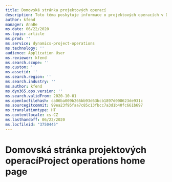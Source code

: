 ```yaml
---
title: Domovská stránka projektových operací
description: Toto téma poskytuje informace o projektových operacích v Dynamics 365.
author: kfend
manager: AnnBe
ms.date: 06/22/2020
ms.topic: article
ms.prod: ''
ms.service: dynamics-project-operations
ms.technology: ''
audience: Application User
ms.reviewer: kfend
ms.search.scope: ''
ms.custom: ''
ms.assetid: ''
ms.search.region: ''
ms.search.industry: ''
ms.author: kfend
ms.dyn365.ops.version: ''
ms.search.validFrom: 2020-10-01
ms.openlocfilehash: ca06ba009b266bb93d63bcb1897d008623de931c
ms.sourcegitcommit: 99ea23f95faa7c85c13fbcc7a3d1b40fc661b697
ms.translationtype: HT
ms.contentlocale: cs-CZ
ms.lasthandoff: 06/22/2020
ms.locfileid: "3750445"
---
```

# <a name="project-operations-home-page"></a><span data-ttu-id="1dfde-103">Domovská stránka projektových operací</span><span class="sxs-lookup"><span data-stu-id="1dfde-103">Project operations home page</span></span>
